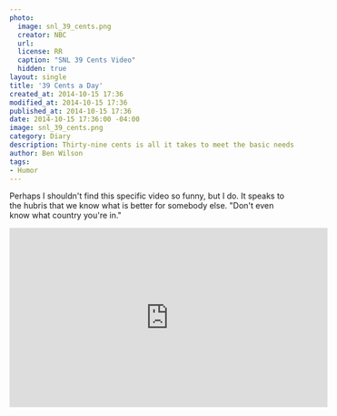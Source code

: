 ```yaml
---
photo:
  image: snl_39_cents.png
  creator: NBC
  url: 
  license: RR
  caption: "SNL 39 Cents Video"
  hidden: true
layout: single
title: '39 Cents a Day'
created_at: 2014-10-15 17:36
modified_at: 2014-10-15 17:36
published_at: 2014-10-15 17:36
date: 2014-10-15 17:36:00 -04:00
image: snl_39_cents.png
category: Diary
description: Thirty-nine cents is all it takes to meet the basic needs of these poor villagers.
author: Ben Wilson
tags:
- Humor
---
```

Perhaps I shouldn't find this specific video so funny, but I do. It speaks to the hubris that we know what is better for somebody else. "Don't even know what country you're in."

<!-- more -->

<div class='center-align'>
<iframe width="560" height="315" src="https://www.youtube.com/embed/MEb_epsuLqA" frameborder="0" allowfullscreen></iframe>
</div>
